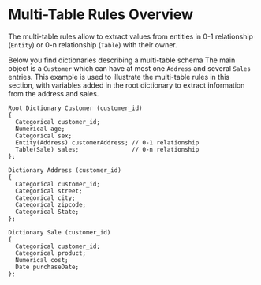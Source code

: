 # Multi-Table Rules Overview

The multi-table rules allow to extract values from entities in 0-1 relationship (`Entity`) or 0-n
relationship (`Table`) with their owner.

Below you find dictionaries describing a multi-table schema The main object is a `Customer` which
can have at most one `Address` and several `Sales` entries. This example is used to illustrate the
multi-table rules in this section, with variables added in the root dictionary to extract
information from the address and sales.

```kdic
Root Dictionary Customer (customer_id)
{
  Categorical customer_id;
  Numerical age;
  Categorical sex;
  Entity(Address) customerAddress; // 0-1 relationship
  Table(Sale) sales;               // 0-n relationship
};

Dictionary Address (customer_id)
{
  Categorical customer_id;
  Categorical street;
  Categorical city;
  Categorical zipcode;
  Categorical State;
};

Dictionary Sale (customer_id)
{
  Categorical customer_id;
  Categorical product;
  Numerical cost;
  Date purchaseDate;
};
```
